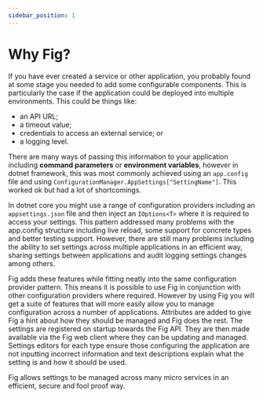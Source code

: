 ```yaml
---
sidebar_position: 1
---
```


# Why Fig?

If you have ever created a service or other application, you probably found at some stage you needed to add some configurable components. This is particularly the case if the application could be deployed into multiple environments. 
This could be things like:
- an API URL;
- a timeout value;
- credentials to access an external service; or 
- a logging level.

There are many ways of passing this information to your application including **command parameters** or **environment variables**, however in dotnet framework, this was most commonly achieved using an `app.config` file and using `ConfigurationManager.AppSettings["SettingName"]`. This worked ok but had a lot of shortcomings.

In dotnet core you might use a range of configuration providers including an `appsettings.json` file and then inject an `IOptions<T>` where it is required to access your settings. This pattern addressed many problems with the app.config structure including live reload, some support for concrete types and better testing support. However, there are still many problems including the ability to set settings across multiple applications in an efficient way, sharing settings between applications and audit logging settings changes among others.

Fig adds these features while fitting neatly into the same configuration provider pattern. This means it is possible to use Fig in conjunction with other configuration providers where required. However by using Fig you will get a suite of features that will more easily allow you to manage configuration across a number of applications. Attributes are added to give Fig a hint about how they should be managed and Fig does the rest. The settings are registered on startup towards the Fig API. They are then made available via the Fig web client where they can be updating and managed. Settings editors for each type ensure those configuring the application are not inputting incorrect information and text descriptions explain what the setting is and how it should be used. 

Fig allows settings to be managed across many micro services in an efficient, secure and fool proof way.

